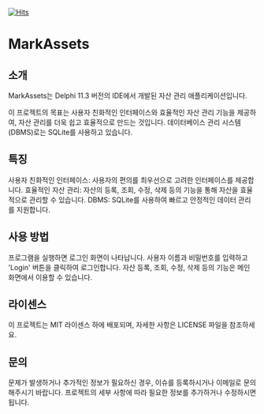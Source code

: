 [![Hits](https://hits.seeyoufarm.com/api/count/incr/badge.svg?url=https%3A%2F%2Fgithub.com%2Fskimjisu&count_bg=%23FFD5D5&title_bg=%23FF7575&icon=&icon_color=%23E7E7E7&title=VISIT&edge_flat=false)](https://hits.seeyoufarm.com)

# MarkAssets

## 소개
MarkAssets는 Delphi 11.3 버전의 IDE에서 개발된 자산 관리 애플리케이션입니다.

이 프로젝트의 목표는 사용자 친화적인 인터페이스와 효율적인 자산 관리 기능을 제공하여, 자산 관리를 더욱 쉽고 효율적으로 만드는 것입니다.
데이터베이스 관리 시스템(DBMS)로는 SQLite를 사용하고 있습니다.

## 특징
사용자 친화적인 인터페이스: 사용자의 편의를 최우선으로 고려한 인터페이스를 제공합니다.
효율적인 자산 관리: 자산의 등록, 조회, 수정, 삭제 등의 기능을 통해 자산을 효율적으로 관리할 수 있습니다.
DBMS: SQLite를 사용하여 빠르고 안정적인 데이터 관리를 지원합니다.

## 사용 방법
프로그램을 실행하면 로그인 화면이 나타납니다. 사용자 이름과 비밀번호를 입력하고 'Login' 버튼을 클릭하여 로그인합니다.
자산 등록, 조회, 수정, 삭제 등의 기능은 메인 화면에서 이용할 수 있습니다.

## 라이센스
이 프로젝트는 MIT 라이센스 하에 배포되며, 자세한 사항은 LICENSE 파일을 참조하세요.

## 문의
문제가 발생하거나 추가적인 정보가 필요하신 경우, 이슈를 등록하시거나 이메일로 문의해주시기 바랍니다.
프로젝트의 세부 사항에 따라 필요한 정보를 추가하거나 수정하시면 됩니다.
